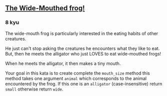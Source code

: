 <h2><a href=https://www.codewars.com/kata/57ec8bd8f670e9a47a000f89/train/javascript/67bac28058a570866ccfbd76 target="_blank">The Wide-Mouthed frog! </a></h2><h3>8 kyu</h3><p>The wide-mouth frog is particularly interested in the eating habits of other creatures.</p><p>He just can't stop asking the creatures he encounters what they like to eat. But, then he meets the alligator who just LOVES to eat wide-mouthed frogs!</p><p>When he meets the alligator, it then makes a tiny mouth.</p><p>Your goal in this kata is to create complete the <code>mouth_size</code> method this method takes one argument <code>animal</code> which corresponds to the animal encountered by the frog. If this one is an <code>alligator</code> (case-insensitive) return <code>small</code> otherwise return <code>wide</code>.</p>